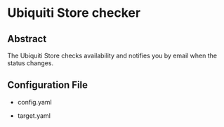 # Ubiquiti Store checker

## Abstract

The Ubiquiti Store checks availability and notifies you by email when the status changes.

## Configuration File

- config.yaml

- target.yaml
